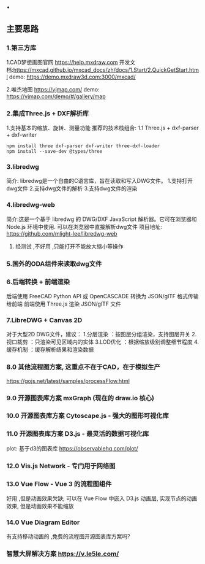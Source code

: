 # .


## 主要思路

### 1.第三方库 
1.CAD梦想画图官网 https://help.mxdraw.com
  开发文档:https://mxcad.github.io/mxcad_docs/zh/docs/1.Start/2.QuickGetStart.html
  demo: https://demo.mxdraw3d.com:3000/mxcad/

2.唯杰地图 https://vjmap.com/
  demo: https://vjmap.com/demo/#/gallery/map


### 2.集成Three.js + DXF解析库
 1.支持基本的缩放、旋转、测量功能
  推荐的技术栈组合:
  1.1 Three.js + dxf-parser + dxf-writer

    npm install three dxf-parser dxf-writer three-dxf-loader
    npm install --save-dev @types/three


### 3.libredwg
 简介: libredwg是一个自由的C语言库，旨在读取和写入DWG文件。
 1.支持打开dwg文件
 2.支持dwg文件的解析
 3.支持dwg文件的渲染

### 4.libredwg-web
简介:这是一个基于 libredwg 的 DWG/DXF JavaScript 解析器。它可在浏览器和 Node.js 环境中使用.
可以在浏览器中直接解析dwg文件
项目地址: https://github.com/mlight-lee/libredwg-web
1. 经测试 ,不好用 ,只能打开不能放大缩小等操作

### 5.国外的ODA组件来读取dwg文件


### 6.后端转换 + 前端渲染
 后端使用 FreeCAD Python API 或 OpenCASCADE
 转换为 JSON/glTF 格式传输给前端
 前端使用 Three.js 渲染 JSON/glTF 文件


### 7.LibreDWG + Canvas 2D
对于大型2D DWG文件，建议：
1.分层渲染 ：按图层分组渲染，支持图层开关
2.视口裁剪 ：只渲染可见区域内的实体
3.LOD优化 ：根据缩放级别调整细节程度
4.缓存机制 ：缓存解析结果和渲染数据


### 8.0  其他流程图方案, 这重点不在于CAD，在于模拟生产
https://gojs.net/latest/samples/processFlow.html


### 9.0 开源图表库方案 mxGraph (现在的 draw.io 核心)



### 10.0  开源图表库方案 Cytoscape.js - 强大的图形可视化库


### 11.0  开源图表库方案 D3.js - 最灵活的数据可视化库


 plot: 基于d3的图表库  https://observablehq.com/plot/


### 12.0  Vis.js Network - 专门用于网络图

 
### 13.0   Vue Flow - Vue 3 的流程图组件
好用 ,但是动画效果欠缺;  可以在 Vue Flow 中嵌入 D3.js 动画层, 实现节点的动画效果, 但是动画效果不能缩放

### 14.0  Vue Diagram Editor


有支持移动动画的 ,免费的流程图开源图表库方案吗?


### 智慧大屏解决方案 https://v.le5le.com/



